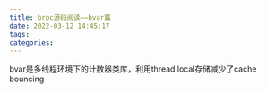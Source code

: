 ```yaml
---
title: brpc源码阅读——bvar篇
date: 2022-03-12 14:45:17
tags:
categories:
---
```


bvar是多线程环境下的计数器类库，利用thread local存储减少了cache bouncing
